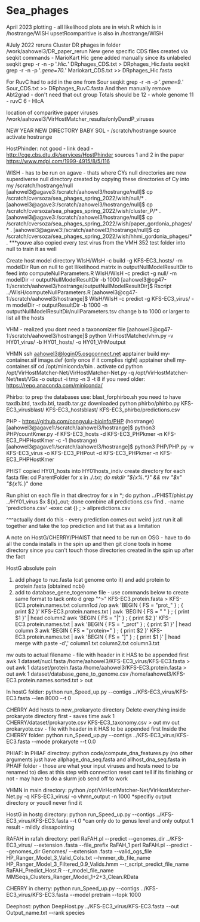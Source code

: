 # Sea_phages

April 2023 plotting - all likelihood plots are in wish.R which is in /hostrange/WISH 
upsetRcomparitive is also in /hostrange/WISH

#July 2022 reruns 
Cluster DR phages in folder /work/aahowel3/DR_paper_rerun
New gene specific CDS files created via seqkit commands - MarioKart Hic gene added manually since its unlabeled 
seqkit grep -r -n -p '.*Hic.*' DRphages_CDS.txt > DRphages_Hic.fasta
seqkit grep -r -n -p '.*gene=70.*' Mariokart_CDS.txt >> DRphages_Hic.fasta

For RuvC had to add in the one from Sour
seqkit grep -r -n -p '.*gene=9.*' Sour_CDS.txt >> DRphages_RuvC.fasta 
And then manually remove Abt2grad - don't need that out group 
Totals should be 12 - whole genome 11 - ruvC 6 - HIcA 

location of comparitive paper viruses
/work/aahowel3/VirHostMatcher_results/onlyDandP_viruses

NEW YEAR NEW DIRECTORY BABY
SOL - /scratch/hostrange
source activate hostrange


HostPhinder: not good - link dead - http://cge.cbs.dtu.dk/services/HostPhinder 
sources 1 and 2 in the paper https://www.mdpi.com/1999-4915/8/5/116 

WISH - has to be run on agave - thats where CYs null directories are
new superdiverse null directory created by copying these directories of Cy into my /scratch/hostrange/null
[aahowel3@agave3:/scratch/aahowel3/hostrange/null]$ cp /scratch/cversoza/sea_phages_spring_2022/wish/null/* .
[aahowel3@agave3:/scratch/aahowel3/hostrange/null]$ cp /scratch/cversoza/sea_phages_spring_2022/wish/cluster_P/* .
[aahowel3@agave3:/scratch/aahowel3/hostrange/null]$ cp /scratch/cversoza/sea_phages_spring_2022/wish/paper_gordonia_phages/* .
[aahowel3@agave3:/scratch/aahowel3/hostrange/null]$ cp /scratch/cversoza/sea_phages_spring_2022/wish/hhmi_gordonia_phages/* .
***youve also copied every test virus from the VMH 352 test folder into null to train it as well

Create host model directory 
WIsH/WIsH -c build -g KFS-EC3_hosts/ -m modelDir 
Run on null to get llikelihood.matrix in outputNullModelResultDir to feed into computeNullParameters.R 
WIsH/WIsH -c predict -g null/ -m modelDir -r outputNullModelResultDir -b 1000
[aahowel3@cg47-1:/scratch/aahowel3/hostrange/outputNullModelResultDir]$ Rscript ../WIsH/computeNullParameters.R
[aahowel3@cg47-1:/scratch/aahowel3/hostrange]$ WIsH/WIsH -c predict -g KFS-EC3_virus/ -m modelDir -r outputResultDir -b 1000 -n outputNullModelResultDir/nullParameters.tsv
change b to 1000 or larger to list all the hosts 

VHM - realized you dont need a taxonomizer file
[aahowel3@cg47-1:/scratch/aahowel3/hostrange]$ python VirHostMatcher/vhm.py -v HY01_virus/ -b HY01_hosts/ -o HY01_VHMoutput

VHMN
ssh aahowel3@login05.osgconnect.net
apptainer build my-container.sif image.def (only once if it complies right)
apptainer shell my-container.sif
cd /opt/miniconda/bin 
. activate 
cd
python /opt/VirHostMatcher-Net/VirHostMatcher-Net.py -q /opt/VirHostMatcher-Net/test/VGs -o output -i tmp -n 3 -t 8
if you need older: https://repo.anaconda.com/miniconda/

Phirbo:
to prep the databases use: blast_forphirbo.sh 
you need to have taxdb.btd, taxdb.bti, taxdb.tar.gz downloaded
python phirbo/phirbo.py KFS-EC3_virusblast/ KFS-EC3_hostsblast/ KFS-EC3_phirbo/predictions.csv 

PHP - https://github.com/congyulu-bioinfo/PHP
(hostrange) [aahowel3@agave1:/scratch/aahowel3/hostrange]$ python3 PHP/countKmer.py -f KFS-EC3_hosts -d KFS-EC3_PHPkmer -n KFS-EC3_PHPHostKmer -c -1
(hostrange) [aahowel3@agave1:/scratch/aahowel3/hostrange]$ python3 PHP/PHP.py -v KFS-EC3_virus -o KFS-EC3_PHPout  -d KFS-EC3_PHPkmer -n KFS-EC3_PHPHostKmer

PHIST
copied HY01_hosts into HY01hosts_indiv
create directory for each fasta file:
cd ParentFolder
for x in ./*.txt; do
  mkdir "${x%.*}" && mv "$x" "${x%.*}"
done

Run phist on each file in that directroy 
for x in *; do python ../PHIST/phist.py ../HY01_virus $x ${x}_out; done
combine all predictions.csv
find . -name 'predictions.csv' -exec cat {} \; > allpredictions.csv

^^^actually dont do this - every prediction comes out weird just run it all together and take the top prediction and list that as a limitation 

A note on HostG/CHERRY/PHAIST that need to be run on OSG - have to do all the conda installs in the spin up and then git clone tools in home directory since you can't touch those directories created in the spin up after the fact

HostG absolute pain 
1. add phage to nuc.fasta (cat genome onto it) and add protein to protein.fasta (obtained ncbi) 
2. add to database_gene_togenome file - use commands below to create same format to tack onto d
grep "^>" KFS-EC3.protein.fasta > KFS-EC3.protein.names.txt
column1cd /op 
awk  'BEGIN { FS = "prot_" } ; { print $2 }' KFS-EC3.protein.names.txt |  awk  'BEGIN { FS = " " } ; { print $1 }' | head 
column2 
awk  'BEGIN { FS = "|" } ; { print $2 }' KFS-EC3.protein.names.txt |  awk  'BEGIN { FS = "_prot" } ; { print $1 }' | head
column 3
awk  'BEGIN { FS = "protein=" } ; { print $2 }' KFS-EC3.protein.names.txt |  awk  'BEGIN { FS = "\]" } ; { print $1 }' | head 
merge with
paste -d',' column1.txt column2.txt column3.txt

mv outs to actual filename - file with header in it HAS to be appended first
awk 1 dataset/nucl.fasta /home/aahowel3/KFS-EC3_virus/KFS-EC3.fasta > out
awk 1 dataset/protein.fasta /home/aahowel3/KFS-EC3.protein.fasta > out
awk 1 dataset/database_gene_to_genome.csv /home/aahowel3/KFS-EC3.protein.names.sorted.txt > out
    
In hostG folder: python run_Speed_up.py --contigs ../KFS-EC3_virus/KFS-EC3.fasta --len 8000 --t 0

CHERRY
Add hosts to new_prokaryote directory 
Delete everything inside prokaryote directory first - saves time
awk 1 CHERRY/dataset/prokaryote.csv KFS-EC3_taxonomy.csv > out 
mv out prokaryote.csv - file with header in it HAS to be appended first 
Inside the CHERRY folder: python run_Speed_up.py --contigs ../KFS-EC3_virus/KFS-EC3.fasta --mode prokaryote --t 0.0

PHIAF: In PHIAF directroy: python code/compute_dna_features.py (no other arguments just have allphage_dna_seq.fasta and allhost_dna_seq.fasta in PHAIF folder - those are what your input viruses and hosts need to be renamed to) 
dies at this step with connection reset cant tell if its finishing or not - may have to do a slurm job send off to work

VHMN in main directory: python /opt/VirHostMatcher-Net/VirHostMatcher-Net.py -q KFS-EC3_virus/ -o vhmn_output -n 1000 
*specifiy output directory or youoll never find it

HostG in hostg directory:  python run_Speed_up.py --contigs ../KFS-EC3_virus/KFS-EC3.fasta --t 0 
*can only do to genus level and only output 1 result - mildly dissapointing 

RAFAH in rafah directory: perl RaFAH.pl --predict --genomes_dir ../KFS-EC3_virus/ --extension .fasta --file_prefix RaFAH_1 
perl RaFAH.pl --predict --genomes_dir Genomes/ --extension .fasta --valid_ogs_file HP_Ranger_Model_3_Valid_Cols.txt --hmmer_db_file_name HP_Ranger_Model_3_Filtered_0.9_Valids.hmm --r_script_predict_file_name RaFAH_Predict_Host.R --r_model_file_name MMSeqs_Clusters_Ranger_Model_1+2+3_Clean.RData

CHERRY in cherry: python run_Speed_up.py --contigs ../KFS-EC3_virus/KFS-EC3.fasta --model pretrain --topk 1000 

Deephost: python DeepHost.py ../KFS-EC3_virus/KFS-EC3.fasta --out Output_name.txt --rank species 
